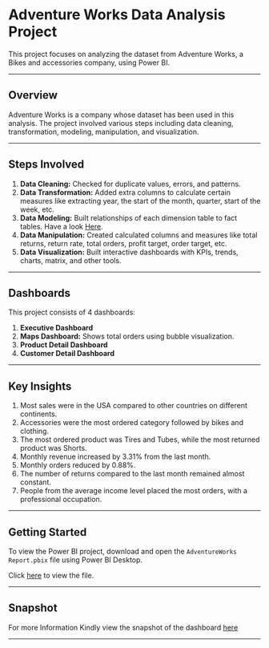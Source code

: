 # Adventure Works Data Analysis Project

This project focuses on analyzing the dataset from Adventure Works, a Bikes and accessories company, using Power BI.

----

## Overview

Adventure Works is a company whose dataset has been used in this analysis. The project involved various steps including data cleaning, transformation, modeling, manipulation, and visualization.

----

## Steps Involved

1. **Data Cleaning:** Checked for duplicate values, errors, and patterns.
2. **Data Transformation:** Added extra columns to calculate certain measures like extracting year, the start of the month, quarter, start of the week, etc.
3. **Data Modeling:** Built relationships of each dimension table to fact tables. Have a look [Here](https://github.com/JenishJai17/Adventure_Work_Data_Analysis/blob/main/AdventureWorks%20Data%20Model.pdf).
4. **Data Manipulation:** Created calculated columns and measures like total returns, return rate, total orders, profit target, order target, etc.
5. **Data Visualization:** Built interactive dashboards with KPIs, trends, charts, matrix, and other tools.

------

## Dashboards

This project consists of 4 dashboards:

1. **Executive Dashboard**
2. **Maps Dashboard:** Shows total orders using bubble visualization.
3. **Product Detail Dashboard**
4. **Customer Detail Dashboard**

-----

## Key Insights

1. Most sales were in the USA compared to other countries on different continents.
2. Accessories were the most ordered category followed by bikes and clothing.
3. The most ordered product was Tires and Tubes, while the most returned product was Shorts.
4. Monthly revenue increased by 3.31% from the last month.
5. Monthly orders reduced by 0.88%.
6. The number of returns compared to the last month remained almost constant.
7. People from the average income level placed the most orders, with a professional occupation.

-----

## Getting Started

To view the Power BI project, download and open the `AdventureWorks Report.pbix` file using Power BI Desktop.

Click [here](https://github.com/JenishJai17/Adventure_Work_Data_Analysis/blob/main/AdventureWorks%20Report.pbix) to view the file.

------

## Snapshot

For more Information Kindly view the snapshot of the dashboard [here](https://github.com/JenishJai17/Adventure_Work_Data_Analysis/blob/main/AdventureWorks%20Report.pdf)


---
